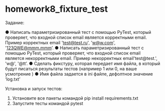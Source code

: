 # homework8_fixture_test

Задание:

● Написать параметризированный тест с помощью PyTest, который проверяет, что входной список email является корректными email. Пример корректных email 'test@test.ru', 'w@w.com', '123QWE@mmm.mmm’.
● Написать параметризированный тест с помощью PyTest, который проверяет, что входной список email является некорректными email. Пример некорректных email'test@test.', 'w@', '@tt’.
● Сделать фикстуру, которая передает имя файла, в который будут писаться результаты тестов (например 1 или 0, на ваше усмотрение )
● Имя файла задается в ini файле, дефолтное значение ‘log.txt’

Установка и запуск тестов:

1. Установите все пакеты командой pip install requirements.txt
2. Запустите тесты командой pytest
